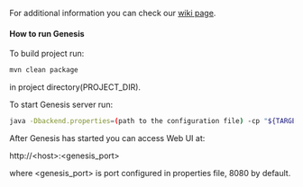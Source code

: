 For additional information you can check our [wiki page](https://github.com/griddynamics/OpenGenesis/wiki).

#### How to run Genesis
To build project run:
```bash
mvn clean package
```

in project directory(PROJECT_DIR).

To start Genesis server run:
```bash
java -Dbackend.properties=(path to the configuration file) -cp "${TARGET}/*" com.griddynamics.genesis.GenesisFrontend
```

After Genesis has started you can access Web UI at:

http://\<host\>:\<genesis_port\>

where \<genesis_port\> is port configured in properties file, 8080 by default.
